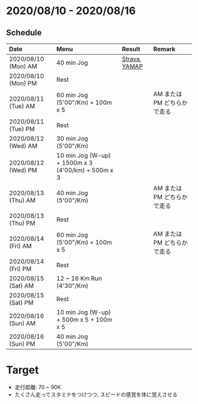 # 2020/08/10 - 2020/08/16

## Schedule

| Date | Menu | Result | Remark |
|:---|:---|:---|:---|
| 2020/08/10 (Mon) AM | 40 min Jog | [Strava](https://www.strava.com/activities/3890188530), [YAMAP](https://yamap.com/activities/7216449) | |
| 2020/08/10 (Mon) PM | Rest | | |
| 2020/08/11 (Tue) AM | 60 min Jog (5'00"/Km) + 100m x 5 | | AM または PM どちらかで走る |
| 2020/08/11 (Tue) PM | Rest | | |
| 2020/08/12 (Wed) AM | 30 min Jog (5'00"/Km) | | |
| 2020/08/12 (Wed) PM | 10 min Jog (W-up) + 1500m x 3 (4'00/km) + 500m x 3 | | |
| 2020/08/13 (Thu) AM | 40 min Jog (5'00"/Km) | | AM または PM どちらかで走る |
| 2020/08/13 (Thu) PM | Rest | | | |
| 2020/08/14 (Fri) AM | 60 min Jog (5'00"/Km) + 100m x 5 | | AM または PM どちらかで走る |
| 2020/08/14 (Fri) PM | Rest | | |
| 2020/08/15 (Sat) AM | 12 ~ 16 Km Run (4'30"/Km) | | |
| 2020/08/15 (Sat) PM | Rest | | |
| 2020/08/16 (Sun) AM | 10 min Jog (W-up) + 500m x 5 + 100m x 5 | | |
| 2020/08/16 (Sun) PM | 40 min Jog (5'00"/Km) | | |

# Target

* 走行距離: 70 ~ 90K
* たくさん走ってスタミナをつけつつ, スピードの感覚を体に覚えさせる
